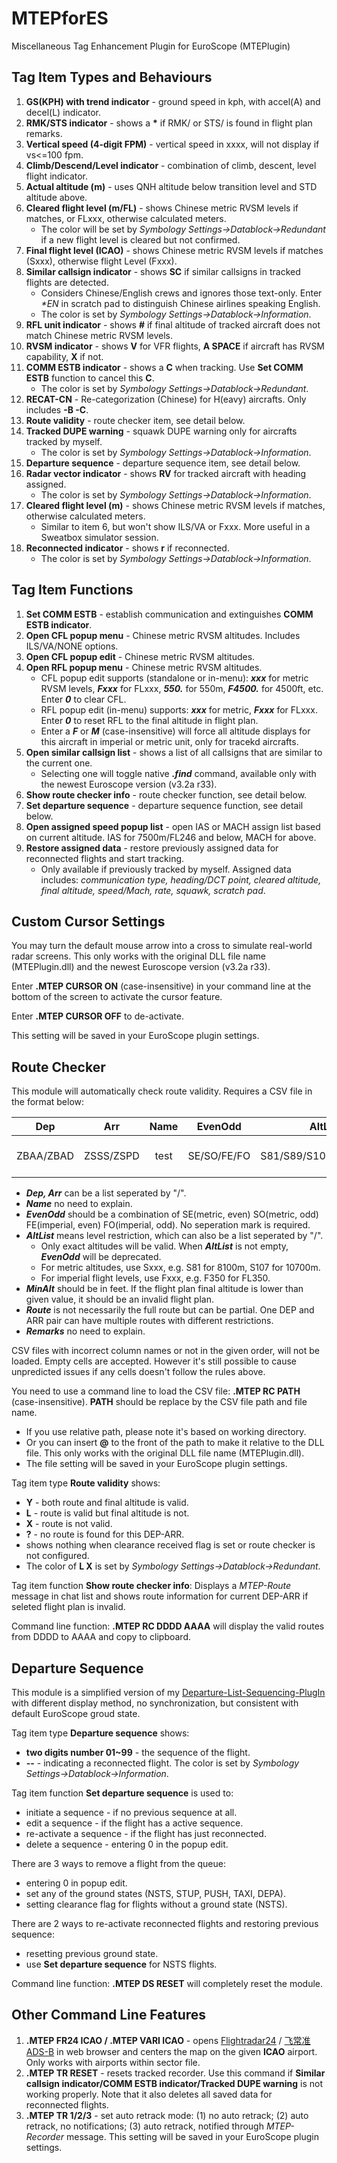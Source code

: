# MTEPforES

Miscellaneous Tag Enhancement Plugin for EuroScope (MTEPlugin)

## Tag Item Types and Behaviours

1. **GS(KPH) with trend indicator** - ground speed in kph, with accel(A) and decel(L) indicator.
2. **RMK/STS indicator** - shows a **\*** if RMK/ or STS/ is found in flight plan remarks.
3. **Vertical speed (4-digit FPM)** - vertical speed in xxxx, will not display if vs<=100 fpm.
4. **Climb/Descend/Level indicator** - combination of climb, descent, level flight indicator.
5. **Actual altitude (m)** - uses QNH altitude below transition level and STD altitude above.
6. **Cleared flight level (m/FL)** - shows Chinese metric RVSM levels if matches, or FLxxx, otherwise calculated meters.
    + The color will be set by *Symbology Settings->Datablock->Redundant* if a new flight level is cleared but not confirmed.
7. **Final flight level (ICAO)** - shows Chinese metric RVSM levels if matches (Sxxx), otherwise flight Level (Fxxx).
8. **Similar callsign indicator** - shows **SC** if similar callsigns in tracked flights are detected.
    + Considers Chinese/English crews and ignores those text-only. Enter *\*EN* in scratch pad to distinguish Chinese airlines speaking English.
    + The color is set by *Symbology Settings->Datablock->Information*.
9. **RFL unit indicator** - shows **#** if final altitude of tracked aircraft does not match Chinese metric RVSM levels.
10. **RVSM indicator** - shows **V** for VFR flights, **A SPACE** if aircraft has RVSM capability, **X** if not.
11. **COMM ESTB indicator** - shows a **C** when tracking. Use **Set COMM ESTB** function to cancel this **C**.
    + The color is set by *Symbology Settings->Datablock->Redundant*.
12. **RECAT-CN** - Re-categorization (Chinese) for H(eavy) aircrafts. Only includes **-B -C**.
13. **Route validity** - route checker item, see detail below.
14. **Tracked DUPE warning** - squawk DUPE warning only for aircrafts tracked by myself.
    + The color is set by *Symbology Settings->Datablock->Information*.
15. **Departure sequence** - departure sequence item, see detail below.
16. **Radar vector indicator** - shows **RV** for tracked aircraft with heading assigned.
    + The color is set by *Symbology Settings->Datablock->Information*.
17. **Cleared flight level (m)** - shows Chinese metric RVSM levels if matches, otherwise calculated meters.
    + Similar to item 6, but won't show ILS/VA or Fxxx. More useful in a Sweatbox simulator session.
18. **Reconnected indicator** - shows **r** if reconnected.
    + The color is set by *Symbology Settings->Datablock->Information*.

## Tag Item Functions

1. **Set COMM ESTB** - establish communication and extinguishes **COMM ESTB indicator**.
2. **Open CFL popup menu** - Chinese metric RVSM altitudes. Includes ILS/VA/NONE options.
3. **Open CFL popup edit** - Chinese metric RVSM altitudes.
4. **Open RFL popup menu** - Chinese metric RVSM altitudes.
   + CFL popup edit supports (standalone or in-menu): ***xxx*** for metric RVSM levels, ***Fxxx*** for FLxxx, ***550.*** for 550m, ***F4500.*** for 4500ft, etc. Enter ***0*** to clear CFL.
   + RFL popup edit (in-menu) supports: ***xxx*** for metric, ***Fxxx*** for FLxxx. Enter ***0*** to reset RFL to the final altitude in flight plan.
   + Enter a ***F*** or ***M*** (case-insensitive) will force all altitude displays for this aircraft in imperial or metric unit, only for tracekd aircrafts.
5. **Open similar callsign list** - shows a list of all callsigns that are similar to the current one.
   + Selecting one will toggle native ***.find*** command, available only with the newest Euroscope version (v3.2a r33).
6. **Show route checker info** - route checker function, see detail below.
7. **Set departure sequence** - departure sequence function, see detail below.
8. **Open assigned speed popup list** - open IAS or MACH assign list based on current altitude. IAS for 7500m/FL246 and below, MACH for above.
9. **Restore assigned data** - restore previously assigned data for reconnected flights and start tracking.
   + Only available if previously tracked by myself. Assigned data includes: *communication type, heading/DCT point, cleared altitude, final altitude, speed/Mach, rate, squawk, scratch pad*.

## Custom Cursor Settings

You may turn the default mouse arrow into a cross to simulate real-world radar screens. This only works with the original DLL file name (MTEPlugin.dll) and the newest Euroscope version (v3.2a r33).

Enter **.MTEP CURSOR ON** (case-insensitive) in your command line at the bottom of the screen to activate the cursor feature.

Enter **.MTEP CURSOR OFF** to de-activate.

This setting will be saved in your EuroScope plugin settings.

## Route Checker

This module will automatically check route validity. Requires a CSV file in the format below:

Dep|Arr|Name|EvenOdd|AltList|MinAlt|Route|Remarks
|:---:|:---:|:---:|:---:|:---:|:---:|:---:|:---:|
|ZBAA/ZBAD|ZSSS/ZSPD|test|SE/SO/FE/FO|S81/S89/S107/F350/F450|9800|ELKUR .... SASAN|test only

+ ***Dep, Arr*** can be a list seperated by "/".
+ ***Name*** no need to explain.
+ ***EvenOdd*** should be a combination of SE(metric, even) SO(metric, odd) FE(imperial, even) FO(imperial, odd). No seperation mark is required.
+ ***AltList*** means level restriction, which can also be a list seperated by "/".
  + Only exact altitudes will be valid. When ***AltList*** is not empty, ***EvenOdd*** will be deprecated.
  + For metric altitudes, use Sxxx, e.g. S81 for 8100m, S107 for 10700m.
  + For imperial flight levels, use Fxxx, e.g. F350 for FL350.
+ ***MinAlt*** should be in feet. If the flight plan final altitude is lower than given value, it should be an invalid flight plan.
+ ***Route*** is not necessarily the full route but can be partial. One DEP and ARR pair can have multiple routes with different restrictions.
+ ***Remarks*** no need to explain.

CSV files with incorrect column names or not in the given order, will not be loaded. Empty cells are accepted. However it's still possible to cause unpredicted issues if any cells doesn't follow the rules above.

You need to use a command line to load the CSV file: **.MTEP RC PATH** (case-insensitive). **PATH** should be replace by the CSV file path and file name.

+ If you use relative path, please note it's based on working directory.
+ Or you can insert **@** to the front of the path to make it relative to the DLL file. This only works with the original DLL file name (MTEPlugin.dll).
+ The file setting will be saved in your EuroScope plugin settings.

Tag item type **Route validity** shows:

+ **Y** - both route and final altitude is valid.
+ **L** - route is valid but final altitude is not.
+ **X** - route is not valid.
+ **?** - no route is found for this DEP-ARR.
+ shows nothing when clearance received flag is set or route checker is not configured.
+ The color of **L X** is set by *Symbology Settings->Datablock->Redundant*.

Tag item function **Show route checker info**: Displays a *MTEP-Route* message in chat list and shows route information for current DEP-ARR if seleted flight plan is invalid.

Command line function: **.MTEP RC DDDD AAAA** will display the valid routes from DDDD to AAAA and copy to clipboard.

## Departure Sequence

This module is a simplified version of my [Departure-List-Sequencing-PlugIn](https://github.com/KingfuChan/Departure-List-Sequencing-PlugIn-for-EuroScope) with different display method, no synchronization, but consistent with default EuroScope groud state.

Tag item type **Departure sequence** shows:

+ **two digits number 01~99** - the sequence of the flight.
+ **--** - indicating a reconnected flight. The color is set by *Symbology Settings->Datablock->Information*.

Tag item function **Set departure sequence** is used to:

+ initiate a sequence - if no previous sequence at all.
+ edit a sequence - if the flight has a active sequence.
+ re-activate a sequence - if the flight has just reconnected.
+ delete a sequence - entering 0 in the popup edit.

There are 3 ways to remove a flight from the queue:

+ entering 0 in popup edit.
+ set any of the ground states (NSTS, STUP, PUSH, TAXI, DEPA).
+ setting clearance flag for flights without a ground state (NSTS).

There are 2 ways to re-activate reconnected flights and restoring previous sequence:

+ resetting previous ground state.
+ use **Set departure sequence** for NSTS flights.

Command line function: **.MTEP DS RESET** will completely reset the module.

## Other Command Line Features

1. **.MTEP FR24 ICAO / .MTEP VARI ICAO** - opens [Flightradar24](https://www.flightradar24.com/) / [飞常准ADS-B](https://flightadsb.variflight.com/) in web browser and centers the map on the given **ICAO** airport. Only works with airports within sector file.
2. **.MTEP TR RESET** - resets tracked recorder. Use this command if **Similar callsign indicator/COMM ESTB indicator/Tracked DUPE warning** is not working properly. Note that it also deletes all saved data for reconnected flights.
3. **.MTEP TR 1/2/3** - set auto retrack mode: (1) no auto retrack; (2) auto retrack, no notifications; (3) auto retrack, notified through *MTEP-Recorder* message. This setting will be saved in your EuroScope plugin settings.
